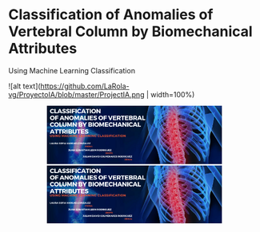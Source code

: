 # Classification of Anomalies of Vertebral Column by Biomechanical Attributes
Using Machine Learning Classification

![alt text](https://github.com/LaRola-vg/ProyectoIA/blob/master/ProjectIA.png | width=100%)

<p align="center"> <img src="https://github.com/LaRola-vg/ProyectoIA/blob/master/ProjectIA.png" width="350"/> <img src="https://github.com/LaRola-vg/ProyectoIA/blob/master/ProjectIA.png" width="350"/> </p>